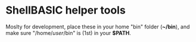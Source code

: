 # ShellBASIC helper tools
Moslty for development, place these in your home "bin" folder (**~/bin**), and make sure "/home/_user_/bin" is (1st) in your **$PATH**.

